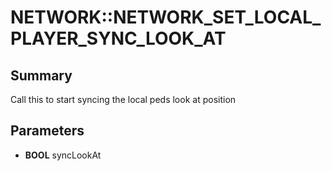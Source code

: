 # NETWORK::NETWORK_SET_LOCAL_PLAYER_SYNC_LOOK_AT

## Summary
Call this to start syncing the local peds look at position

## Parameters
* **BOOL** syncLookAt
